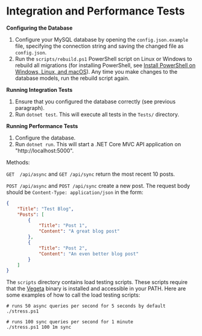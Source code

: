 Integration and Performance Tests
================================

**Configuring the Database**

1. Configure your MySQL database by opening the `config.json.example` file, specifying the connection string and saving the changed file as `config.json`.
2. Run the `scripts/rebuild.ps1` PowerShell script on Linux or Windows to rebuild all migrations (for installing PowerShell, see [Install PowerShell on Windows, Linux, and macOS](https://learn.microsoft.com/en-us/powershell/scripting/install/installing-powershell)). Any time you make changes to the database models, run the rebuild script again.

**Running Integration Tests**

1. Ensure that you configured the database correctly (see previous paragraph).
2. Run `dotnet test`. This will execute all tests in the `Tests/` directory.

**Running Performance Tests**

1. Configure the database.
2. Run `dotnet run`. This will start a .NET Core MVC API application on "http://localhost:5000".

Methods:

`GET  /api/async` and `GET /api/sync` return the most recent 10 posts.

`POST /api/async` and `POST /api/sync` create a new post. The request body should be `Content-Type: application/json` in the form:

```json
{
	"Title": "Test Blog",
	"Posts": [
		{
			"Title": "Post 1",
			"Content": "A great blog post"
		},
		{
			"Title": "Post 2",
			"Content": "An even better blog post"
		}
	]
}
```

The `scripts` directory contains load testing scripts. These scripts require that the  [Vegeta](https://github.com/tsenart/vegeta/releases) binary is installed and accessible in your PATH. Here are some examples of how to call the load testing scripts:
```
# runs 50 async queries per second for 5 seconds by default 
./stress.ps1

# runs 100 sync queries per second for 1 minute
./stress.ps1 100 1m sync
```
